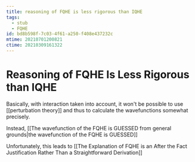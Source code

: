 ```yaml
---
title: reasoning of FQHE is less rigorous than IQHE
tags:
  - stub
  - FQHE
id: bd8b598f-7c03-4f61-a250-f408e437232c
mtime: 20210701200821
ctime: 20210309161322
---
```


# Reasoning of FQHE Is Less Rigorous than IQHE

Basically, with interaction taken into account, it won't be possible to use [[perturbation theory]] and thus to calculate the wavefunctions somewhat precisely.

Instead, [[The wavefunction of the FQHE is GUESSED from general grounds|the wavefunction of the FQHE is GUESSED]]

Unfortunately, this leads to [[The Explanation of FQHE is an After the Fact Justification Rather Than a Straightforward Derivation]]
